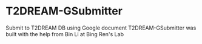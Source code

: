 # T2DREAM-GSubmitter
Submit to T2DREAM DB using Google document
T2DREAM-GSubmitter was built with the help from Bin Li at Bing Ren's Lab
